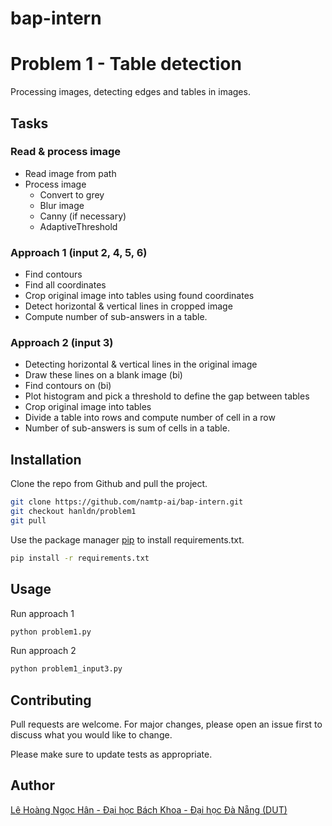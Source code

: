 # bap-intern
# Problem 1 - Table detection

Processing images, detecting edges and tables in images.

## Tasks
### Read & process image
* Read image from path
* Process image
  * Convert to grey
  * Blur image
  * Canny (if necessary)
  * AdaptiveThreshold
### Approach 1 (input 2, 4, 5, 6)
* Find contours
* Find all coordinates
* Crop original image into tables using found coordinates
* Detect horizontal & vertical lines in cropped image
* Compute number of sub-answers in a table.

### Approach 2 (input 3)
* Detecting horizontal & vertical lines in the original image
* Draw these lines on a blank image (bi)
* Find contours on (bi)
* Plot histogram and pick a threshold to define the gap between tables
* Crop original image into tables
* Divide a table into rows and compute number of cell in a row
* Number of sub-answers is sum of cells in a table.

## Installation

Clone the repo from Github and pull the project.
```bash
git clone https://github.com/namtp-ai/bap-intern.git
git checkout hanldn/problem1
git pull
```
Use the package manager [pip](https://pip.pypa.io/en/stable/) to install requirements.txt.

```bash
pip install -r requirements.txt
```

## Usage
Run approach 1
```bash
python problem1.py
```
Run approach 2
```bash
python problem1_input3.py
```

## Contributing
Pull requests are welcome. For major changes, please open an issue first to discuss what you would like to change.

Please make sure to update tests as appropriate.

## Author
[Lê Hoàng Ngọc Hân - Đại học Bách Khoa - Đại học Đà Nẵng (DUT)](https://github.com/hanahh080601) 
